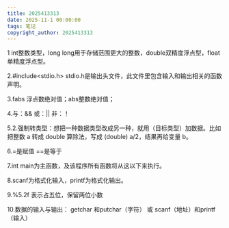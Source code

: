 ```yaml
---
title: 2025413313
date: 2025-11-1 00:00:00
tags: 笔记
copyright_author: 2025413313
---
```



1 int整数类型，long long用于存储范围更大的整数，double双精度浮点型，float单精度浮点型。

2.#include<stdio.h>    stdio.h是输出头文件，此文件里包含输入和输出相关的函数声明。

3.fabs 浮点数绝对值；abs整数绝对值；

4.与：&&   或：||     非：！

5.2.强制转类型：想把一种数据类型改成另一种，就用（目标类型）加数据。比如把整数 a 转成 double 算除法，写成 (double) a/2，结果再给变量 b。

6.=是赋值   ==是等于

7.int main为主函数，及该程序所有函数将从这以下来执行。

8.scanf为格式化输入，printf为格式化输出。

9.%5.2f 表示占五位，保留两位小数   

10.数据的输入与输出： getchar 和putchar（字符）        或        scanf（地址）和printf（输入）

